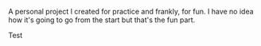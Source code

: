 A personal project I created for practice and frankly, for fun. I have no idea how it's going to go from the start but that's the fun part.

Test
